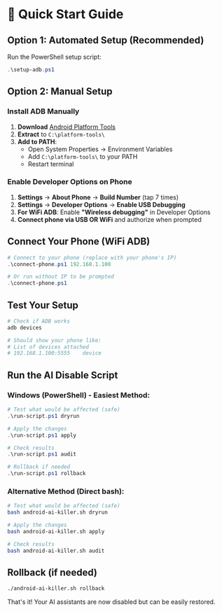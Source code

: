 # 🚀 Quick Start Guide

## Option 1: Automated Setup (Recommended)

Run the PowerShell setup script:
```powershell
.\setup-adb.ps1
```

## Option 2: Manual Setup

### Install ADB Manually
1. **Download** [Android Platform Tools](https://developer.android.com/studio/releases/platform-tools)
2. **Extract** to `C:\platform-tools\`
3. **Add to PATH**: 
   - Open System Properties → Environment Variables
   - Add `C:\platform-tools\` to your PATH
   - Restart terminal

### Enable Developer Options on Phone
1. **Settings** → **About Phone** → **Build Number** (tap 7 times)
2. **Settings** → **Developer Options** → **Enable USB Debugging**
3. **For WiFi ADB**: Enable **"Wireless debugging"** in Developer Options
4. **Connect phone via USB OR WiFi** and authorize when prompted

## Connect Your Phone (WiFi ADB)

```powershell
# Connect to your phone (replace with your phone's IP)
.\connect-phone.ps1 192.168.1.100

# Or run without IP to be prompted
.\connect-phone.ps1
```

## Test Your Setup

```bash
# Check if ADB works
adb devices

# Should show your phone like:
# List of devices attached
# 192.168.1.100:5555    device
```

## Run the AI Disable Script

### Windows (PowerShell) - Easiest Method:
```powershell
# Test what would be affected (safe)
.\run-script.ps1 dryrun

# Apply the changes
.\run-script.ps1 apply

# Check results
.\run-script.ps1 audit

# Rollback if needed
.\run-script.ps1 rollback
```

### Alternative Method (Direct bash):
```bash
# Test what would be affected (safe)
bash android-ai-killer.sh dryrun

# Apply the changes
bash android-ai-killer.sh apply

# Check results
bash android-ai-killer.sh audit
```

## Rollback (if needed)

```bash
./android-ai-killer.sh rollback
```

That's it! Your AI assistants are now disabled but can be easily restored.
